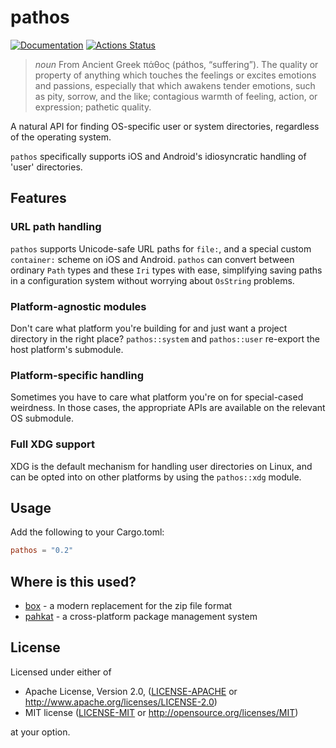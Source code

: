 # pathos

[![Documentation](https://docs.rs/pathos/badge.svg)](https://docs.rs/pathos)
[![Actions Status](https://github.com/bbqsrc/pathos/workflows/CI/badge.svg)](https://github.com/bbqsrc/pathos/actions)

> _noun_ From Ancient Greek πάθος (páthos, “suffering”). The quality or property of anything which touches the feelings or excites emotions and passions, especially that which awakens tender emotions, such as pity, sorrow, and the like; contagious warmth of feeling, action, or expression; pathetic quality.

A natural API for finding OS-specific user or system directories, regardless of the operating system.

`pathos` specifically supports iOS and Android's idiosyncratic handling of 'user' directories.

## Features

### URL path handling

`pathos` supports Unicode-safe URL paths for `file:`, and a special custom `container:` scheme on iOS and Android. `pathos` can convert between ordinary `Path` types and these `Iri` types with ease, simplifying saving paths in a configuration system without worrying about `OsString` problems.

### Platform-agnostic modules

Don't care what platform you're building for and just want a project directory in the right place? `pathos::system` and `pathos::user` re-export the host platform's submodule.

### Platform-specific handling

Sometimes you have to care what platform you're on for special-cased weirdness. In those cases, the appropriate APIs are available on the relevant OS submodule.

### Full XDG support

XDG is the default mechanism for handling user directories on Linux, and can be opted into on other platforms by using the `pathos::xdg` module.

## Usage

Add the following to your Cargo.toml:

```toml
pathos = "0.2"
```

## Where is this used?

* [box](https://github.com/bbqsrc/box) - a modern replacement for the zip file format
* [pahkat](https://github.com/divvun/pahkat) - a cross-platform package management system

## License

Licensed under either of

* Apache License, Version 2.0, ([LICENSE-APACHE](LICENSE-APACHE) or http://www.apache.org/licenses/LICENSE-2.0)
* MIT license ([LICENSE-MIT](LICENSE-MIT) or http://opensource.org/licenses/MIT)

at your option.
